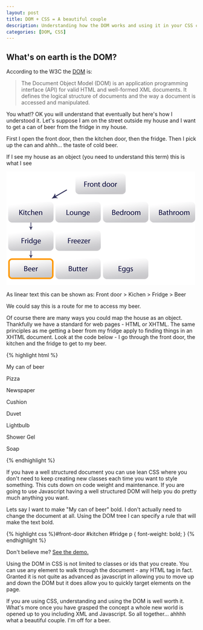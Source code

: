 ```yaml
--- 
layout: post
title: DOM + CSS = A beautiful couple
description: Understanding how the DOM works and using it in your CSS can help produce mean, lean code. Here's a quick overview of how it works.
categories: [DOM, CSS]
---
```

## What's on earth is the DOM?

According to the W3C the [DOM][1] is:

> The Document Object Model (DOM) is an application programming interface (API) for valid HTML and well-formed XML documents. It defines the logical structure of documents and the way a document is accessed and manipulated. 

You what!? OK you will understand that eventually but here's how I understood it. Let's suppose I am on the street outside my house and I want to get a can of beer from the fridge in my house. 

First I open the front door, then the kitchen door, then the fridge. Then I pick up the can and ahhh... the taste of cold beer.

If I see my house as an object (you need to understand this term) this is what I see

![The DOM Tree][2] 

As linear text this can be shown as: Front door > Kichen > Fridge > Beer

We could say this is a route for me to access my beer.

Of course there are many ways you could map the house as an object. Thankfully we have a standard for web pages - HTML or XHTML. The same principles as me getting a beer from my fridge apply to finding things in an XHTML document. Look at the code below - I go through the front door, the kitchen and the fridge to get to my beer. 

{% highlight html %}<html>
  <head>
  <style type="text/css" media="screen">@import "css/screen.css";</style>
  </head>
  <body id="front-door">
    <div id="kitchen">
      <div id="fridge">
        <p>My can of beer</p>
      </div>
      <div id="freezer">
        <p>Pizza</a>
      </div>
    </div>
    <div id="lounge">
      <div id="sofa">
        <p>Newspaper</p>
      </div>
      <div id="chair">
        <p>Cushion</p>
      </div>
    </div>
    <div id="bedroom">
      <div id="bed">
        <p>Duvet</p>
      </div>
      <div id="lamp">
        <p>Lightbulb</p>
      </div>
    </div>
    <div id="bathroom">
      <div id="shower">
        <p>Shower Gel</p>
      </div>
      <div id="sink">
        <p>Soap</p>
      </div>
    </div>
  </body>
</html>
{% endhighlight %}

If you have a well structured document you can use lean CSS where you don't need to keep creating new classes each time you want to style something. This cuts down on code weight and maintenance. If you are going to use Javascript having a well structured DOM will help you do pretty much anything you want. 

Lets say I want to make "My can of beer" bold. I don't actually need to change the document at all. Using the DOM tree I can specify a rule that will make the text bold. 

{% highlight css %}#front-door #kitchen #fridge p 
	{
	font-weight: bold;
}
{% endhighlight %}

Don't believe me? [See the demo.][3]

Using the DOM in CSS is not limited to classes or ids that you create. You can use any element to walk through the document - any HTML tag in fact. Granted it is not quite as advanced as javascript in allowing you to move up and down the DOM but it does allow you to quickly target elements on the page. 

If you are using CSS, understanding and using the DOM is well worth it. What's more once you have grasped the concept a whole new world is opened up to you including XML and Javascript. So all together... ahhhh what a beautiful couple. I'm off for a beer.

 [1]: http://www.w3.org/TR/DOM-Level-2-Core/introduction.html
 [2]: /images/articles/dom_tree.png "The Dom Tree"
 [3]: /examples/css-dom/
